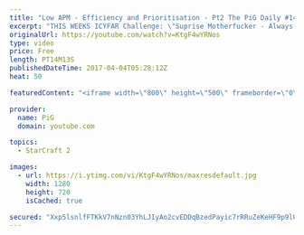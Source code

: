 ```yaml
---
title: "Low APM - Efficiency and Prioritisation - Pt2 The PiG Daily #148"
excerpt: "THIS WEEKS ICYFAR Challenge: \"Suprise Motherfucker - Always attack at two locations at once.”\r \r Send submissions to pigrandom88@gmail.com as attachment AND only ICYFAR as title! Latest submission is 24 hours before the show airs on the tuesday (AM/EU) /wednesday (AU) daily.\r \r Use this link to join"
originalUrl: https://youtube.com/watch?v=KtgF4wYRNos
type: video
price: Free
length: PT14M13S
publishedDateTime: 2017-04-04T05:28:12Z
heat: 50

featuredContent: "<iframe width=\"800\" height=\"500\" frameborder=\"0\" src=\"https://www.youtube.com/embed/KtgF4wYRNos\" allow=\"accelerometer; autoplay; encrypted-media; gyroscope; picture-in-picture\" allowfullscreen></iframe>"

provider:
  name: PiG
  domain: youtube.com

topics:
  - StarCraft 2

images:
  - url: https://i.ytimg.com/vi/KtgF4wYRNos/maxresdefault.jpg
    width: 1280
    height: 720
    isCached: true

secured: "Xxp5lsnlfFTKkV7nNzn03YhLJIyAo2cvEDDqBzedPayic7rRRuZeKeHF9p9lUB+y195hxfH1hpbXUDNEYdWCIDRYju3DBrsTjxuRbHruPDRZuTmBHNor1euZ/QxwXdg7bWLPDZOQV9EPjhBo+Fjp0wUbHEsWZ7yp3wxE4m6Q0qus6FPMLjP6WAmmBoIDikfklMqVVm4g18NFvimT1pqG5C11C2fZ6/qyRLUZhRK9BqJCgDMMonYOZvY4z8k9uulgT60ecHG5WTaG0HqeCWvqPIyWPjhgawl/IcMXfa+Clz0EUweC8peGy7xd75ssC0WbKi2c0tXkfXUiVcdVQ89yR3gZDVch+A9/ImuzwdN0+BUKmbHPa6o+fLG0BZAybNFIkOqdTA6KiMyoiqVx0xl2fCzm+RyD2u8u4NqYeQQXOCE=;dyNkYi11VbuZgN8iPGglWg=="
---
```


